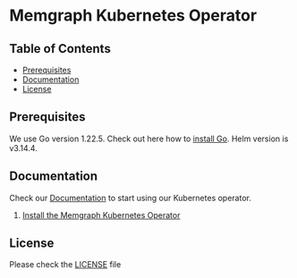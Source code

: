 # Memgraph Kubernetes Operator

## Table of Contents

- [Prerequisites](#prerequisites)
- [Documentation](#documentation)
- [License](#license)

## Prerequisites

We use Go version 1.22.5. Check out here how to [install Go](https://go.dev/doc/install). Helm version is v3.14.4.

## Documentation

Check our [Documentation](/docs) to start using our Kubernetes operator.

1. [Install the Memgraph Kubernetes Operator](docs/installation.md)

## License

Please check the [LICENSE]() file
